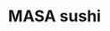 ---
layout: place
title: "MASA sushi"
permalink: /new-jersey/branchburg/masa-sushi.html
stateAbbr: NJ
stateName: New Jersey
cityName: Branchburg
seo:
  name: "MASA sushi"
  type: Restaurant
  links: null
description: "MASA sushi serves delicious sushi in Branchburg, New Jersey. Try fresh Japanese dishes for a great dining experience. "
place_id: ChIJYyDBymSTw4kRQxol2MBrABY
photos:
  - name: >-
      places/ChIJYyDBymSTw4kRQxol2MBrABY/photos/AeeoHcJoZuXRmJc_PtpAcDqye2vYl1OttzfXwQPa3AS0VvdBdSVi5xqfJn5Y08p3dDNLBHgnzQBjPXJXEJoloeOT2e65WF9FXjXsDRnRmzj3k2aosmm_S8bFkZRve_fG9HtwzSWUdK7gce-7pg-ZruAsBu-iRJjFTSZ1GaOhoswQIhoLB8s_Y5-40yE175b4JmOFUD0W2u5Oc66_MaU-VZGZTa9VEKIAmxx6B7ugU9Vg5cH3q6cAxySGr05JewakKZbWkGRzNHa5Jbz7hPUkKbmeSlmI5zq6SqAVaWhU-BiErAU
    widthPx: 1125
    heightPx: 759
    authorAttributions:
      - displayName: MASA sushi
        uri: https://maps.google.com/maps/contrib/111462563068684007432
        photoUri: >-
          https://lh3.googleusercontent.com/a-/ALV-UjXfpi4jscrZQ5p4KG1D1NLSlofJzk7rCiWCreDE6huaQ_EykRg=s100-p-k-no-mo
    flagContentUri: >-
      https://www.google.com/local/imagery/report/?cb_client=maps_api_places.places_api&image_key=!1e10!2sAF1QipNqJ9FL1uq-OH8ncf3pOPLzgJ_tN2BTfpjUwwY&hl=en-US
    googleMapsUri: >-
      https://www.google.com/maps/place//data=!3m4!1e2!3m2!1sAF1QipNqJ9FL1uq-OH8ncf3pOPLzgJ_tN2BTfpjUwwY!2e10!4m2!3m1!1s0x89c39364cac12063:0x16006bc0d8251a43
  - name: >-
      places/ChIJYyDBymSTw4kRQxol2MBrABY/photos/AeeoHcKsWzcr4LhIBY6Ohy0KNnIOogiv41u-pKq5NWgVW3edoWFOKehO0Iym7JED0LMr1sZ2ZpkLshJYMN1XHHMlUH2XLgACny9Omm_rGVk_WC22WG17jqWAavMYwa_qh9UOI_5hbdylhwfB3ytLR_ZSVWNpIUESQ7UNgRHx1DLdqxU3Jre5Y-9BO4XrX9kDgiMs0eoaN_lbzpGfYK-0V5lUlZpLjTM4njXxXoIHABm0qFg6LVbc5zeiDsXdEvCImvsSe4RTbu_g-PfyftGy79j-1FH9e2ba2Oj1AzJhDYxy68A
    widthPx: 4746
    heightPx: 3159
    authorAttributions:
      - displayName: MASA sushi
        uri: https://maps.google.com/maps/contrib/111462563068684007432
        photoUri: >-
          https://lh3.googleusercontent.com/a-/ALV-UjXfpi4jscrZQ5p4KG1D1NLSlofJzk7rCiWCreDE6huaQ_EykRg=s100-p-k-no-mo
    flagContentUri: >-
      https://www.google.com/local/imagery/report/?cb_client=maps_api_places.places_api&image_key=!1e10!2sAF1QipPfbAAsnTBTNU2nuc9Mr9OwjjWBSHBw8MwGMsQ&hl=en-US
    googleMapsUri: >-
      https://www.google.com/maps/place//data=!3m4!1e2!3m2!1sAF1QipPfbAAsnTBTNU2nuc9Mr9OwjjWBSHBw8MwGMsQ!2e10!4m2!3m1!1s0x89c39364cac12063:0x16006bc0d8251a43
  - name: >-
      places/ChIJYyDBymSTw4kRQxol2MBrABY/photos/AeeoHcJy8Q0_PA-QeWP-wTZ-WEJQoovGzN177HW1Tx033N8cU85i1pJvqEOC-XMK7n7YJrmxx5YsFboKXQiRsnuYJMQhHabe_8-kq0h24GpvwjgfYFQN4YiBneSKOrq-GQcOPI8fVLIdeeas0u_mvHSTmNq5IklVcfcRscSHENYP0D2QkYlZB0xbNexTRkhxqjCOOvIfTpnNx0LKAmJ7Aj2CE4_nzXbTIF9s1SDiQtz5Fp127m8zoXxYJeNERryS7qEX5u0UazJFTv8qvpuHuES0MuJjjSDW2I787tj94GzNwg0sAiXS-VW2QDiI9huC0V_eZGJ4B9PhRMg8DdEbS0LM4sF4P47YDX6BSqmI4zTp9GNq01XQjBDAg2VnSpO3AkF6_wbgG2gy3LKf1qOO1BJPuyTBbjQp9Aft2t2PKeItfCcWrA
    widthPx: 3024
    heightPx: 4032
    authorAttributions:
      - displayName: Dee H
        uri: https://maps.google.com/maps/contrib/105153149734285348730
        photoUri: >-
          https://lh3.googleusercontent.com/a/ACg8ocI_Q8IB9-G6iw5xpJpe4fNhadPFfn2cpqfXDymsXpqKAxh4jw=s100-p-k-no-mo
    flagContentUri: >-
      https://www.google.com/local/imagery/report/?cb_client=maps_api_places.places_api&image_key=!1e10!2sCIHM0ogKEICAgMCI_7Gbbw&hl=en-US
    googleMapsUri: >-
      https://www.google.com/maps/place//data=!3m4!1e2!3m2!1sCIHM0ogKEICAgMCI_7Gbbw!2e10!4m2!3m1!1s0x89c39364cac12063:0x16006bc0d8251a43
  - name: >-
      places/ChIJYyDBymSTw4kRQxol2MBrABY/photos/AeeoHcJwEzswk1F8JuhJdCAHE2fYNbsB-hmnF6vDKe5QEwoUnzNkQo6s6-7ZY9V6Q57trXfyQaN5F31OqpqzwYiVDrhJzq31haoh5uZonNkhXSmWqCNY05jfKuiGS79fG9qy-4VNYJRxUIWe3jVdlz0-aSMl83V_xMSHaD_8eKUt9w5Os7uw7HpIr1KD0slp67NaqVG0hk0rqviS06mk1S6KysR5uWTVF6cgPJdnE3R4PYV4Upw9RaxgdUnHbij-lva5p_qxrzPSrp-CVF5Z1SJMnpOPVX1Brx5a2MpcgglakRT3-40194eEmBThCiEBwMakD2JprplvFyzwNuL2y7XGU6ip90srQcpMqUwCJmQ37iWotD2kfuiLIg4pZWhZK4MBhDxs2IFVKfTnvxqFZx9ACFovr7tCNIk7CJLJAwmDdO6qZsYf
    widthPx: 4032
    heightPx: 3024
    authorAttributions:
      - displayName: Aurora CH
        uri: https://maps.google.com/maps/contrib/107391132455491684127
        photoUri: >-
          https://lh3.googleusercontent.com/a/ACg8ocKl21YbxlpfcvSq_qtFFrKMBiQz0v-9a6nSf5Vn1q-mqhGZzwU=s100-p-k-no-mo
    flagContentUri: >-
      https://www.google.com/local/imagery/report/?cb_client=maps_api_places.places_api&image_key=!1e10!2sCIHM0ogKEICAgICj0tbC0AE&hl=en-US
    googleMapsUri: >-
      https://www.google.com/maps/place//data=!3m4!1e2!3m2!1sCIHM0ogKEICAgICj0tbC0AE!2e10!4m2!3m1!1s0x89c39364cac12063:0x16006bc0d8251a43
  - name: >-
      places/ChIJYyDBymSTw4kRQxol2MBrABY/photos/AeeoHcKTCcInEsvMzpK90QVPKGD7pDSYzhfafU7X-ffMvaeMduip0wvmxPx8sPQh1rOsiwHk47ifvTN5LIbAOa3ssgH2BTQnWEVZGnLo_9_GWUsdO4bzaWdAe2piFl-9pZD5-2X0riz00YKHX4YNJ5WxsUsNLZfn4tF-Iiprtx1BdGEWTOtvnorctBeSMqkF5WyQjsmWp9OqL442qCH0SZ4dC5LafZS2EK9zgDijEeu9Rue6v2YTm5GQ-jB-kTOLNoVqb8Y7MnXnHcwS8Ug0Dw4mkneV0dJ1tvX9N61C84-d0bQtjtp5vFEBHmYFOhIirVvAtVAz5P9tzWsBtpuZfMKYPS3jQ2H8gUY7CftT8AFWjIGHjwCgIFOxMcHNAPWOdLZE9CK_im2lZhqQF_ZzxrjEselX7kN4KGBsnLHdwxcN8TLGQg
    widthPx: 1075
    heightPx: 1177
    authorAttributions:
      - displayName: Aurora CH
        uri: https://maps.google.com/maps/contrib/107391132455491684127
        photoUri: >-
          https://lh3.googleusercontent.com/a/ACg8ocKl21YbxlpfcvSq_qtFFrKMBiQz0v-9a6nSf5Vn1q-mqhGZzwU=s100-p-k-no-mo
    flagContentUri: >-
      https://www.google.com/local/imagery/report/?cb_client=maps_api_places.places_api&image_key=!1e10!2sCIHM0ogKEICAgIDJ6ozrEA&hl=en-US
    googleMapsUri: >-
      https://www.google.com/maps/place//data=!3m4!1e2!3m2!1sCIHM0ogKEICAgIDJ6ozrEA!2e10!4m2!3m1!1s0x89c39364cac12063:0x16006bc0d8251a43
  - name: >-
      places/ChIJYyDBymSTw4kRQxol2MBrABY/photos/AeeoHcIcU3b13OIQ9gAcTDIm-abHfcq2eCMYCBiLggOZGf201jihhlygbSxPPIsnD6qYrnoCTeAU2DsMDE1lbSP6V2DD2r2vDiTSlzsiLUjyp9JCA_yKGv0M8hKcZoiQdj78FPBL-Vfr48TgT1FRUD0LPEKnRZIOnxKl0_1jz5R6mN0zhGJsuDtBOlSOM5C-I3YgU-n_GuQQK79XPKn0koOn5PQblHCDiE27xVBiDNxVQDsEOBF0frw54nXPcEB4z3sIIczF3GVUraZRmQ9NhcbN0TTjydPeCB8VTe0Kdio18TuG9Z-yz6D3ZH0lkEubjdR3a9KZejF7lIxmOL_FBVc8bXIIbMfWrVydFNfXWCkU7i8m8_HZvlE5zWh_XDr4TRLeAie-Lgz7I7RvQOSLqEk_ggG_pD91ooVR8HdH2pLkVi1Q9g
    widthPx: 4032
    heightPx: 3024
    authorAttributions:
      - displayName: Aidan Kim
        uri: https://maps.google.com/maps/contrib/105022414929060857417
        photoUri: >-
          https://lh3.googleusercontent.com/a-/ALV-UjUVGLNK13Y29_bHBtaCek1j6bE8cadzVCT7MNzKh0O6Uqk9kTs0=s100-p-k-no-mo
    flagContentUri: >-
      https://www.google.com/local/imagery/report/?cb_client=maps_api_places.places_api&image_key=!1e10!2sCIHM0ogKEICAgIDuzpv6Rg&hl=en-US
    googleMapsUri: >-
      https://www.google.com/maps/place//data=!3m4!1e2!3m2!1sCIHM0ogKEICAgIDuzpv6Rg!2e10!4m2!3m1!1s0x89c39364cac12063:0x16006bc0d8251a43
  - name: >-
      places/ChIJYyDBymSTw4kRQxol2MBrABY/photos/AeeoHcKN2v_09F7CuHizmtBd5vC1Y_Npt6GIrZWFfxktigrPtCajibaLyc7NWhkMybx-o9mwE65xhv_bMwhG3AUW2UO1hkg0AOQdexyTK-VdyBxMILrcwQavVapf6wKkw83kVxvm2nHWnzSqHnw2qG2opdvpS98xvoMzpPDjTiE6wFZR6EvfgDWkMgf05NTM40-BeOfnqdvyvR3yPB0-iPhckl0ZKklJbPrfhOMk4Z8tEvcMise-HXI1di8JPUhRiLf2NASIJPI5CRoWXBhuQ224x9dQeCVvRdMDCSPf1P_w-2Z6E2ahh3REPkd2Z6rBtoGyZSEJMZx7_98ECltf5fgACErZksjR_L7RJLv2TeLMSEMQ18GXFEsrYXrFWY6ve7tvE-xeZEHO9AA_KSNe0onFGjb-OOl9TlrHU6f2zruEOrk
    widthPx: 3024
    heightPx: 4032
    authorAttributions:
      - displayName: Aurora CH
        uri: https://maps.google.com/maps/contrib/107391132455491684127
        photoUri: >-
          https://lh3.googleusercontent.com/a/ACg8ocKl21YbxlpfcvSq_qtFFrKMBiQz0v-9a6nSf5Vn1q-mqhGZzwU=s100-p-k-no-mo
    flagContentUri: >-
      https://www.google.com/local/imagery/report/?cb_client=maps_api_places.places_api&image_key=!1e10!2sCIHM0ogKEICAgIDxusffaA&hl=en-US
    googleMapsUri: >-
      https://www.google.com/maps/place//data=!3m4!1e2!3m2!1sCIHM0ogKEICAgIDxusffaA!2e10!4m2!3m1!1s0x89c39364cac12063:0x16006bc0d8251a43
  - name: >-
      places/ChIJYyDBymSTw4kRQxol2MBrABY/photos/AeeoHcJlHgL2sOHBmqO4qLLzh_EHe-kxlxCaiJFMqZfCZCIlf37WB4Rk6VT-5zN8Zl0jmE7-hE8gjYcWkhEWuu8FUMeY1MwfFQaEHIUO90iorh-MQelzYA62852oWVWfvTJCYDRw7g-1G3b6y6iQ_fmvsC3TbqsFAUDzsUSUROxI8jgxMr2kptkib0BJ9DdEcoo8FfhCofdJScfb-mBAcGWzex8tUdLEA7g2PUHq-byQZoHepUahgVkbdpyHxV0w-8WOMK_QheDMlJRNObHcRKpMiasY78_nL2UKzc8RnVWvT5Fxif2KQslXYf9wjk0-E6OEoignopgGT7NYP8u3__12Eqt1VL0zO5FxHQupR0PORnIkKBk8tklTbfwGbtA6JCia749GIQVi9Jh-t8GGOGV5Wl1pMAKhGwEFEJlyZO8v3bLTyQ
    widthPx: 3932
    heightPx: 2949
    authorAttributions:
      - displayName: Supremetime
        uri: https://maps.google.com/maps/contrib/117884686065814794681
        photoUri: >-
          https://lh3.googleusercontent.com/a-/ALV-UjXyjNm01DqA8yGXfBugihmUkkXoB2TeNKv4D__xww0t0su977eo=s100-p-k-no-mo
    flagContentUri: >-
      https://www.google.com/local/imagery/report/?cb_client=maps_api_places.places_api&image_key=!1e10!2sCIHM0ogKEICAgICE35WTQA&hl=en-US
    googleMapsUri: >-
      https://www.google.com/maps/place//data=!3m4!1e2!3m2!1sCIHM0ogKEICAgICE35WTQA!2e10!4m2!3m1!1s0x89c39364cac12063:0x16006bc0d8251a43
  - name: >-
      places/ChIJYyDBymSTw4kRQxol2MBrABY/photos/AeeoHcL3I_g0WOCZUPadBJNTm2MfwUAkq5sx8Xi7IyAXcE9o6sF1dJ0fFT574DBV3WsprT76EPJLKVNhoCMLHXmN8VTjNdh4pf_QF4CwqUPJ-RQzNM-f0VbWRTIqmkz_h6Cr0fybwKgdR0qN8DnKw-2mA6mSR09bGhnqubI22q1rvz3zp6xaa-VEB_A3zjThtSLspbjKzomyd6nxHDma4Mu4AueuLIxSZlCSTlXAsMSyy_WSJpowJV3grB6hfLUmKqOim6qJN7wZWiJCR42sxtbV5r5gBK2M6CL19KXze-_WcwvH7z2vG0cUAKD1zzTlw3I2Nb_gTB2Q-p9n0CqQZCzreJ8rqL9kGkMR8S2DPTzSsadXfzB5tVHFz4Duq5klscoZae0vIqvBpx9dL5Rnj6gEcDru2zTwcJpeeWGv14kGs20bjw
    widthPx: 3024
    heightPx: 4032
    authorAttributions:
      - displayName: Aurora CH
        uri: https://maps.google.com/maps/contrib/107391132455491684127
        photoUri: >-
          https://lh3.googleusercontent.com/a/ACg8ocKl21YbxlpfcvSq_qtFFrKMBiQz0v-9a6nSf5Vn1q-mqhGZzwU=s100-p-k-no-mo
    flagContentUri: >-
      https://www.google.com/local/imagery/report/?cb_client=maps_api_places.places_api&image_key=!1e10!2sCIHM0ogKEICAgIDxn6LMdw&hl=en-US
    googleMapsUri: >-
      https://www.google.com/maps/place//data=!3m4!1e2!3m2!1sCIHM0ogKEICAgIDxn6LMdw!2e10!4m2!3m1!1s0x89c39364cac12063:0x16006bc0d8251a43
  - name: >-
      places/ChIJYyDBymSTw4kRQxol2MBrABY/photos/AeeoHcLCsmSDi1PKJ_fqEox3plQ56CoMHjF0W_GCchEArVF0LmBQLlt6X2G-xubBHe_KvyRi3FnL5l9KjfswFKMXO_EG0hOjACtvv9immumeIi34k41_MTVDOJJn6Oce8w666LYQc-f4cQ5F8k9PwlNGgyXYN1k9PCmN9Ky7p60QPEwBokf4U8Nn4oXcXLrJNRN2R-y7CzXdFVQl-J2lHV0mQLjFemCjX_qDh1z0LlLuuSgOJHrOnvNiHXLe5DkFrZO3ft4PL8U2e3799rn9Zs0RaF1cUDzQRuzwZI8bb0ekgL8
    widthPx: 750
    heightPx: 1000
    authorAttributions:
      - displayName: MASA sushi
        uri: https://maps.google.com/maps/contrib/111462563068684007432
        photoUri: >-
          https://lh3.googleusercontent.com/a-/ALV-UjXfpi4jscrZQ5p4KG1D1NLSlofJzk7rCiWCreDE6huaQ_EykRg=s100-p-k-no-mo
    flagContentUri: >-
      https://www.google.com/local/imagery/report/?cb_client=maps_api_places.places_api&image_key=!1e10!2sAF1QipPojEnOx6iWS4xVArHQnPsnBNzEghLmefc6rXA&hl=en-US
    googleMapsUri: >-
      https://www.google.com/maps/place//data=!3m4!1e2!3m2!1sAF1QipPojEnOx6iWS4xVArHQnPsnBNzEghLmefc6rXA!2e10!4m2!3m1!1s0x89c39364cac12063:0x16006bc0d8251a43
address: '1260 NJ-28 #2, Branchburg, NJ 08876, USA'
street: '1260 NJ-28 #2'
city: Branchburg
state: NJ
zip: '08876'
country: USA
neighborhood: North Branch
latitude: '40.606085'
longitude: '-74.693986'
accessibility_options:
  wheelchairAccessibleParking: true
  wheelchairAccessibleEntrance: true
  wheelchairAccessibleRestroom: true
  wheelchairAccessibleSeating: true
business_status: OPERATIONAL
name: MASA sushi
google_maps_links:
  directionsUri: >-
    https://www.google.com/maps/dir//''/data=!4m7!4m6!1m1!4e2!1m2!1m1!1s0x89c39364cac12063:0x16006bc0d8251a43!3e0
  placeUri: https://maps.google.com/?cid=1585385544838617667
  writeAReviewUri: >-
    https://www.google.com/maps/place//data=!4m3!3m2!1s0x89c39364cac12063:0x16006bc0d8251a43!12e1
  reviewsUri: >-
    https://www.google.com/maps/place//data=!4m4!3m3!1s0x89c39364cac12063:0x16006bc0d8251a43!9m1!1b1
  photosUri: >-
    https://www.google.com/maps/place//data=!4m3!3m2!1s0x89c39364cac12063:0x16006bc0d8251a43!10e5
primary_type: Sushi Restaurant
opening_hours:
  regular: null
  current: null
secondary_opening_hours:
  regular:
    weekdayDescriptions: null
    type: null
  current:
    weekdayDescriptions: null
    type: null
phone: null
price_level: null
price_range: null
rating: null
rating_count: 0
website: null
reviews: null
parking_options: null
payment_options: null
allow_dogs: null
curbside_pickup: null
delivery: null
dine_in: null
good_for_children: null
good_for_groups: null
good_for_sports: null
live_music: null
menu_for_children: null
outdoor_seating: null
reservable: null
restroom: null
serves_beer: null
serves_breakfast: null
serves_brunch: null
serves_cocktails: null
serves_coffee: null
serves_dinner: null
serves_dessert: null
serves_lunch: null
serves_vegetarian_food: null
serves_wine: null
takeout: null
summary: null

---
